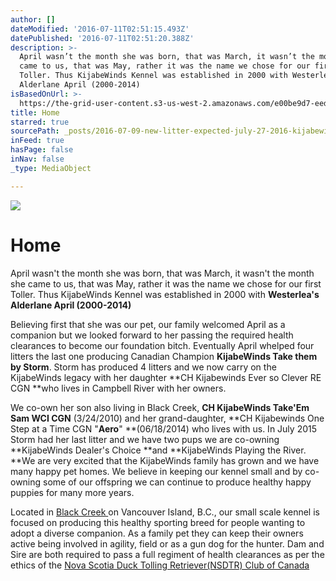 ```yaml
---
author: []
dateModified: '2016-07-11T02:51:15.493Z'
datePublished: '2016-07-11T02:51:20.388Z'
description: >-
  April wasn’t the month she was born, that was March, it wasn’t the month she
  came to us, that was May, rather it was the name we chose for our first
  Toller. Thus KijabeWinds Kennel was established in 2000 with Westerlea’s
  Alderlane April (2000-2014)
isBasedOnUrl: >-
  https://the-grid-user-content.s3-us-west-2.amazonaws.com/e00be9d7-eedd-458d-aec5-e2b9bdf1ee5b.jpg
title: Home
starred: true
sourcePath: _posts/2016-07-09-new-litter-expected-july-27-2016-kijabewinds-ever-so-cl.md
inFeed: true
hasPage: false
inNav: false
_type: MediaObject

---
```

![](https://the-grid-user-content.s3-us-west-2.amazonaws.com/e00be9d7-eedd-458d-aec5-e2b9bdf1ee5b.jpg)

# Home

April wasn't the month she was born, that was March, it wasn't the month she came to us, that was May, rather it was the name we chose for our first Toller. Thus KijabeWinds Kennel was established in 2000 with **Westerlea's Alderlane April (2000-2014)**

Believing first that she was our pet, our family welcomed April as a companion but we looked forward to her passing the required health clearances to become our foundation bitch. Eventually April whelped four litters the last one producing Canadian Champion **KijabeWinds Take them by Storm**. Storm has produced 4 litters and we now carry on the KijabeWinds legacy with her daughter **CH Kijabewinds Ever so Clever RE CGN **who lives in Campbell River with her owners.

We co-own her son also living in Black Creek, **CH KijabeWinds Take'Em Sam WCI CGN** (3/24/2010) and her grand-daughter, **CH Kijabewinds One Step at a Time CGN "**Aero**" **(06/18/2014) who lives with us. In July 2015 Storm had her last litter and we have two pups we are co-owning **KijabeWinds Dealer's Choice **and **KijabeWinds Playing the River. **We are very excited that the KijabeWinds family has grown and we have many happy pet homes. We believe in keeping our kennel small and by co-owning some of our offspring we can continue to produce healthy happy puppies for many more years.

Located in [Black Creek ][0]on Vancouver Island, B.C., our small scale kennel is focused on producing this healthy sporting breed for people wanting to adopt a diverse companion. As a family pet they can keep their owners active being involved in agility, field or as a gun dog for the hunter. Dam and Sire are both required to pass a full regiment of health clearances as per the ethics of the [Nova Scotia Duck Tolling Retriever(NSDTR) Club of Canada][1]

[0]: https://goo.gl/maps/pbAkscHim6E2 "Black Creek"
[1]: https://goo.gl/maps/pbAkscHim6E2 "Nova Scotia Duck Tolling Retriever(NSDTR) Club of Canada"